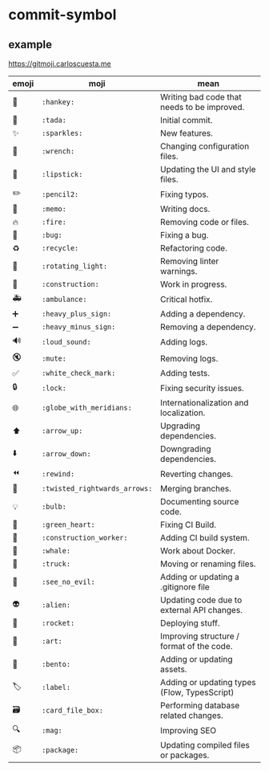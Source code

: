 # commit-symbol

## example

https://gitmoji.carloscuesta.me

|emoji              |moji|mean                                     |
|-------------------|----|-----------------------------------------|
| :hankey: | `:hankey:` |Writing bad code that needs to be improved.|
| :tada: | `:tada:` |Initial commit.|
| :sparkles: | `:sparkles:` |New features.|
| :wrench: | `:wrench:` |Changing configuration files.|
| :lipstick: | `:lipstick:` |Updating the UI and style files.|
| :pencil2: | `:pencil2:` |Fixing typos.|
| :memo: | `:memo:` |Writing docs.|
| :fire: | `:fire:` |Removing code or files.|
| :bug: | `:bug:` |Fixing a bug.|
| :recycle: | `:recycle:` |Refactoring code.|
| :rotating_light: | `:rotating_light:` |Removing linter warnings.|
| :construction: | `:construction:` |Work in progress.|
| :ambulance: | `:ambulance:` |Critical hotfix.|
| :heavy_plus_sign: | `:heavy_plus_sign:` |Adding a dependency.|
| :heavy_minus_sign: | `:heavy_minus_sign:` |Removing a dependency.|
| :loud_sound: | `:loud_sound:` |Adding logs.|
| :mute: | `:mute:` |Removing logs.|
| :white_check_mark: | `:white_check_mark:` |Adding tests.|
| :lock: | `:lock:` |Fixing security issues.|
| :globe_with_meridians: | `:globe_with_meridians:` |Internationalization and localization.|
| :arrow_up: | `:arrow_up:` |Upgrading dependencies.|
| :arrow_down: | `:arrow_down:` |Downgrading dependencies.|
| :rewind: | `:rewind:` |Reverting changes.| 
| :twisted_rightwards_arrows: | `:twisted_rightwards_arrows:` |Merging branches.| 
| :bulb: | `:bulb:` |Documenting source code.|
| :green_heart: | `:green_heart:` |Fixing CI Build.|
| :construction_worker: | `:construction_worker:` |Adding CI build system.|
| :whale: | `:whale:` |Work about Docker.|
| :truck: | `:truck:` |Moving or renaming files.|
| :see_no_evil: | `:see_no_evil:` |Adding or updating a .gitignore file|
| :alien: | `:alien:` |Updating code due to external API changes.|
| :rocket: | `:rocket:` |Deploying stuff.|
| :art: | `:art:` |Improving structure / format of the code.|
| :bento: | `:bento:` |Adding or updating assets.|
| :label: | `:label:` |Adding or updating types (Flow, TypesScript)|
| :card_file_box: | `:card_file_box:` |Performing database related changes.|
| :mag: | `:mag:` |Improving SEO|
| :package: | `:package:` |Updating compiled files or packages.|
